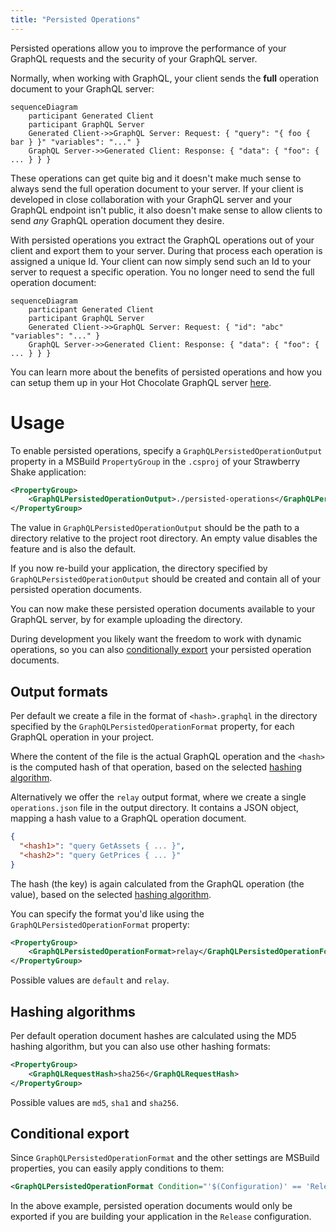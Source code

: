 ```yaml
---
title: "Persisted Operations"
---
```


Persisted operations allow you to improve the performance of your GraphQL requests and the security of your GraphQL server.

Normally, when working with GraphQL, your client sends the **full** operation document to your GraphQL server:

```mermaid
sequenceDiagram
    participant Generated Client
    participant GraphQL Server
    Generated Client->>GraphQL Server: Request: { "query": "{ foo { bar } }" "variables": "..." }
    GraphQL Server->>Generated Client: Response: { "data": { "foo": { ... } } }
```

These operations can get quite big and it doesn't make much sense to always send the full operation document to your server. If your client is developed in close collaboration with your GraphQL server and your GraphQL endpoint isn't public, it also doesn't make sense to allow clients to send _any_ GraphQL operation document they desire.

With persisted operations you extract the GraphQL operations out of your client and export them to your server. During that process each operation is assigned a unique Id. Your client can now simply send such an Id to your server to request a specific operation. You no longer need to send the full operation document:

```mermaid
sequenceDiagram
    participant Generated Client
    participant GraphQL Server
    Generated Client->>GraphQL Server: Request: { "id": "abc" "variables": "..." }
    GraphQL Server->>Generated Client: Response: { "data": { "foo": { ... } } }
```

You can learn more about the benefits of persisted operations and how you can setup them up in your Hot Chocolate GraphQL server [here](/docs/hotchocolate/v16/performance/persisted-operations#benefits).

# Usage

To enable persisted operations, specify a `GraphQLPersistedOperationOutput` property in a MSBuild `PropertyGroup` in the `.csproj` of your Strawberry Shake application:

```xml
<PropertyGroup>
    <GraphQLPersistedOperationOutput>./persisted-operations</GraphQLPersistedOperationOutput>
</PropertyGroup>
```

The value in `GraphQLPersistedOperationOutput` should be the path to a directory relative to the project root directory. An empty value disables the feature and is also the default.

If you now re-build your application, the directory specified by `GraphQLPersistedOperationOutput` should be created and contain all of your persisted operation documents.

You can now make these persisted operation documents available to your GraphQL server, by for example uploading the directory.

During development you likely want the freedom to work with dynamic operations, so you can also [conditionally export](#conditional-export) your persisted operation documents.

## Output formats

Per default we create a file in the format of `<hash>.graphql` in the directory specified by the `GraphQLPersistedOperationFormat` property, for each GraphQL operation in your project.

Where the content of the file is the actual GraphQL operation and the `<hash>` is the computed hash of that operation, based on the selected [hashing algorithm](#hashing-algorithms).

Alternatively we offer the `relay` output format, where we create a single `operations.json` file in the output directory. It contains a JSON object, mapping a hash value to a GraphQL operation document.

```json
{
  "<hash1>": "query GetAssets { ... }",
  "<hash2>": "query GetPrices { ... }"
}
```

The hash (the key) is again calculated from the GraphQL operation (the value), based on the selected [hashing algorithm](#hashing-algorithms).

You can specify the format you'd like using the `GraphQLPersistedOperationFormat` property:

```xml
<PropertyGroup>
    <GraphQLPersistedOperationFormat>relay</GraphQLPersistedOperationFormat>
</PropertyGroup>
```

Possible values are `default` and `relay`.

## Hashing algorithms

Per default operation document hashes are calculated using the MD5 hashing algorithm, but you can also use other hashing formats:

```xml
<PropertyGroup>
    <GraphQLRequestHash>sha256</GraphQLRequestHash>
</PropertyGroup>
```

Possible values are `md5`, `sha1` and `sha256`.

## Conditional export

Since `GraphQLPersistedOperationFormat` and the other settings are MSBuild properties, you can easily apply conditions to them:

```xml
<GraphQLPersistedOperationFormat Condition="'$(Configuration)' == 'Release' ">
```

In the above example, persisted operation documents would only be exported if you are building your application in the `Release` configuration.
